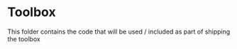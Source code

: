 # Toolbox

This folder contains the code that will be used / included as part of shipping the toolbox
